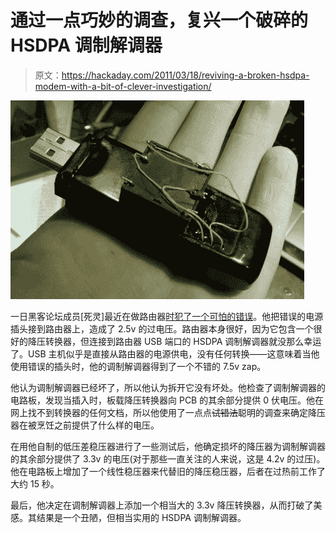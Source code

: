 # 通过一点巧妙的调查，复兴一个破碎的 HSDPA 调制解调器

> 原文：<https://hackaday.com/2011/03/18/reviving-a-broken-hsdpa-modem-with-a-bit-of-clever-investigation/>

![hsdpa_modem](img/24a07d64dd38465d3c6e7228687c8aa0.png "hsdpa_modem")

一日黑客论坛成员[死灵]最近在做路由器[时犯了一个可怕的错误](http://forums.hackaday.com/viewtopic.php?f=3&t=463)。他把错误的电源插头接到路由器上，造成了 2.5v 的过电压。路由器本身很好，因为它包含一个很好的降压转换器，但连接到路由器 USB 端口的 HSDPA 调制解调器就没那么幸运了。USB 主机似乎是直接从路由器的电源供电，没有任何转换——这意味着当他使用错误的插头时，他的调制解调器得到了一个不错的 7.5v zap。

他认为调制解调器已经坏了，所以他认为拆开它没有坏处。他检查了调制解调器的电路板，发现当插入时，板载降压转换器向 PCB 的其余部分提供 0 伏电压。他在网上找不到转换器的任何文档，所以他使用了一点点~~试错法~~聪明的调查来确定降压器在被烹饪之前提供了什么样的电压。

在用他自制的低压差稳压器进行了一些测试后，他确定损坏的降压器为调制解调器的其余部分提供了 3.3v 的电压(对于那些一直关注的人来说，这是 4.2v 的过压)。他在电路板上增加了一个线性稳压器来代替旧的降压稳压器，后者在过热前工作了大约 15 秒。

最后，他决定在调制解调器上添加一个相当大的 3.3v 降压转换器，从而打破了美感。其结果是一个丑陋，但相当实用的 HSDPA 调制解调器。